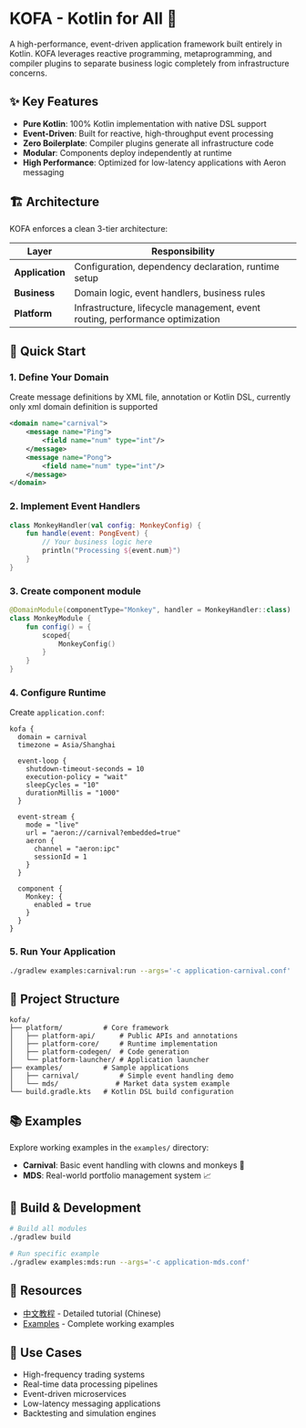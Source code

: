 # KOFA - Kotlin for All 🚀

A high-performance, event-driven application framework built entirely in Kotlin. KOFA leverages reactive programming, metaprogramming, and compiler plugins to separate business logic completely from infrastructure concerns.

## ✨ Key Features

- **Pure Kotlin**: 100% Kotlin implementation with native DSL support
- **Event-Driven**: Built for reactive, high-throughput event processing
- **Zero Boilerplate**: Compiler plugins generate all infrastructure code
- **Modular**: Components deploy independently at runtime
- **High Performance**: Optimized for low-latency applications with Aeron messaging

## 🏗️ Architecture

KOFA enforces a clean 3-tier architecture:

| Layer | Responsibility |
|-------|----------------|
| **Application** | Configuration, dependency declaration, runtime setup |
| **Business** | Domain logic, event handlers, business rules |
| **Platform** | Infrastructure, lifecycle management, event routing, performance optimization |

## 🚀 Quick Start

### 1. Define Your Domain
Create message definitions by XML file, annotation or Kotlin DSL, currently only xml domain definition is supported

```xml
<domain name="carnival">
    <message name="Ping">
        <field name="num" type="int"/>
    </message>
    <message name="Pong">
        <field name="num" type="int"/>
    </message>
</domain>
```

### 2. Implement Event Handlers 
```kotlin
class MonkeyHandler(val config: MonkeyConfig) {
    fun handle(event: PongEvent) {
        // Your business logic here
        println("Processing ${event.num}")
    }
}
```

### 3. Create component module
```kotlin
@DomainModule(componentType="Monkey", handler = MonkeyHandler::class)
class MonkeyModule {
    fun config() = {
        scoped{
            MonkeyConfig()
        }
    }
}
```

### 4. Configure Runtime
Create `application.conf`:
```hocon
kofa {
  domain = carnival
  timezone = Asia/Shanghai

  event-loop {
    shutdown-timeout-seconds = 10
    execution-policy = "wait"
    sleepCycles = "10"
    durationMillis = "1000"
  }

  event-stream {
    mode = "live"
    url = "aeron://carnival?embedded=true"
    aeron {
      channel = "aeron:ipc"
      sessionId = 1
    }
  }
  
  component {
    Monkey: {
      enabled = true
    } 
  }
}

```

### 5. Run Your Application
```bash
./gradlew examples:carnival:run --args='-c application-carnival.conf'
```

## 📁 Project Structure

```
kofa/
├── platform/          # Core framework
│   ├── platform-api/      # Public APIs and annotations
│   ├── platform-core/     # Runtime implementation
│   ├── platform-codegen/  # Code generation
│   └── platform-launcher/ # Application launcher
├── examples/          # Sample applications
│   ├── carnival/          # Simple event handling demo
│   └── mds/              # Market data system example
└── build.gradle.kts   # Kotlin DSL build configuration
```

## 📚 Examples

Explore working examples in the `examples/` directory:

- **Carnival**: Basic event handling with clowns and monkeys 🎪
- **MDS**: Real-world portfolio management system 📈

## 🔧 Build & Development

```bash
# Build all modules
./gradlew build

# Run specific example
./gradlew examples:mds:run --args='-c application-mds.conf'
```

## 📖 Resources

- [中文教程](https://pv2sgxx0xup.feishu.cn/docx/LqLgdaNoeoNkhexMMjkcgJX1n4g) - Detailed tutorial (Chinese)
- [Examples](./examples) - Complete working examples

## 🎯 Use Cases

- High-frequency trading systems
- Real-time data processing pipelines
- Event-driven microservices
- Low-latency messaging applications
- Backtesting and simulation engines